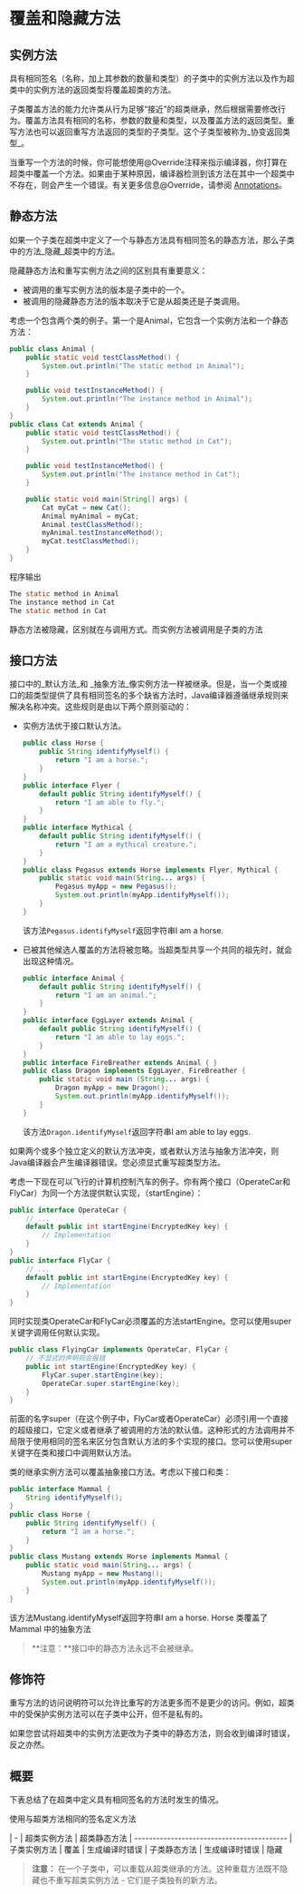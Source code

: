 # 覆盖和隐藏方法

## 实例方法
具有相同签名（名称，加上其参数的数量和类型）的子类中的实例方法以及作为超类中的实例方法的返回类型将覆盖超类的方法。

子类覆盖方法的能力允许类从行为足够“接近”的超类继承，然后根据需要修改行为。覆盖方法具有相同的名称，参数的数量和类型，以及覆盖方法的返回类型。重写方法也可以返回重写方法返回的类型的子类型。这个子类型被称为_协变返回类型_。

当重写一个方法的时候，你可能想使用@Override注释来指示编译器，你打算在超类中覆盖一个方法。如果由于某种原因，编译器检测到该方法在其中一个超类中不存在，则会产生一个错误。有关更多信息@Override，请参阅 [Annotations](/content/java/annotations/index.md)。

## 静态方法

如果一个子类在超类中定义了一个与静态方法具有相同签名的静态方法，那么子类中的方法_隐藏_超类中的方法。

隐藏静态方法和重写实例方法之间的区别具有重要意义：

* 被调用的重写实例方法的版本是子类中的一个。
* 被调用的隐藏静态方法的版本取决于它是从超类还是子类调用。

考虑一个包含两个类的例子。第一个是Animal，它包含一个实例方法和一个静态方法：

```java
public class Animal {
    public static void testClassMethod() {
        System.out.println("The static method in Animal");
    }

    public void testInstanceMethod() {
        System.out.println("The instance method in Animal");
    }
}
public class Cat extends Animal {
    public static void testClassMethod() {
        System.out.println("The static method in Cat");
    }

    public void testInstanceMethod() {
        System.out.println("The instance method in Cat");
    }

    public static void main(String[] args) {
        Cat myCat = new Cat();
        Animal myAnimal = myCat;
        Animal.testClassMethod();
        myAnimal.testInstanceMethod();
        myCat.testClassMethod();
    }
}
```
程序输出

```java
The static method in Animal
The instance method in Cat
The static method in Cat
```

静态方法被隐藏，区别就在与调用方式。而实例方法被调用是子类的方法


## 接口方法

接口中的_默认方法_和 _抽象方法_像实例方法一样被继承。但是，当一个类或接口的超类型提供了具有相同签名的多个缺省方法时，Java编译器遵循继承规则来解决名称冲突。这些规则是由以下两个原则驱动的：

* 实例方法优于接口默认方法。

    ```java
    public class Horse {
        public String identifyMyself() {
            return "I am a horse.";
        }
    }
    public interface Flyer {
        default public String identifyMyself() {
            return "I am able to fly.";
        }
    }
    public interface Mythical {
        default public String identifyMyself() {
            return "I am a mythical creature.";
        }
    }
    public class Pegasus extends Horse implements Flyer, Mythical {
        public static void main(String... args) {
            Pegasus myApp = new Pegasus();
            System.out.println(myApp.identifyMyself());
        }
    }
    ```
    该方法`Pegasus.identifyMyself`返回字符串I am a horse.

* 已被其他候选人覆盖的方法将被忽略。当超类型共享一个共同的祖先时，就会出现这种情况。
    ```java
    public interface Animal {
        default public String identifyMyself() {
            return "I am an animal.";
        }
    }
    public interface EggLayer extends Animal {
        default public String identifyMyself() {
            return "I am able to lay eggs.";
        }
    }
    public interface FireBreather extends Animal { }
    public class Dragon implements EggLayer, FireBreather {
        public static void main (String... args) {
            Dragon myApp = new Dragon();
            System.out.println(myApp.identifyMyself());
        }
    }
    ```
    该方法`Dragon.identifyMyself`返回字符串I am able to lay eggs.
    

如果两个或多个独立定义的默认方法冲突，或者默认方法与抽象方法冲突，则Java编译器会产生编译器错误。您必须显式重写超类型方法。
    
    
考虑一下现在可以飞行的计算机控制汽车的例子。你有两个接口（OperateCar和FlyCar）为同一个方法提供默认实现，（startEngine）：
    
```java
public interface OperateCar {
    // ...
    default public int startEngine(EncryptedKey key) {
        // Implementation
    }
}
public interface FlyCar {
    // ...
    default public int startEngine(EncryptedKey key) {
        // Implementation
    }
}
```

同时实现类OperateCar和FlyCar必须覆盖的方法startEngine。您可以使用super关键字调用任何默认实现。

```java
public class FlyingCar implements OperateCar, FlyCar {
    // 不显式的声明则会报错
    public int startEngine(EncryptedKey key) {
        FlyCar.super.startEngine(key);
        OperateCar.super.startEngine(key);
    }
}
```

前面的名字super（在这个例子中，FlyCar或者OperateCar）必须引用一个直接的超级接口，它定义或者继承了被调用的方法的默认值。这种形式的方法调用并不局限于使用相同的签名来区分包含默认方法的多个实现的接口。您可以使用super关键字在类和接口中调用默认方法。

类的继承实例方法可以覆盖抽象接口方法。考虑以下接口和类：

```java
public interface Mammal {
    String identifyMyself();
}
public class Horse {
    public String identifyMyself() {
        return "I am a horse.";
    }
}
public class Mustang extends Horse implements Mammal {
    public static void main(String... args) {
        Mustang myApp = new Mustang();
        System.out.println(myApp.identifyMyself());
    }
}
```
该方法Mustang.identifyMyself返回字符串I am a horse. Horse 类覆盖了Mammal 中的抽象方法

> **注意：**接口中的静态方法永远不会被继承。


## 修饰符

重写方法的访问说明符可以允许比重写的方法更多而不是更少的访问。例如，超类中的受保护实例方法可以在子类中公开，但不是私有的。

如果您尝试将超类中的实例方法更改为子类中的静态方法，则会收到编译时错误，反之亦然。

## 概要

下表总结了在超类中定义具有相同签名的方法时发生的情况。

使用与超类方法相同的签名定义方法

| -            | 超类实例方法	| 超类静态方法
| ------------------------------------------
| 子类实例方法	| 覆盖	| 生成编译时错误
| 子类静态方法	| 生成编译时错误	| 隐藏

> **注意：**  在一个子类中，可以重载从超类继承的方法。这种重载方法既不隐藏也不重写超类实例方法 - 它们是子类独有的新方法。
